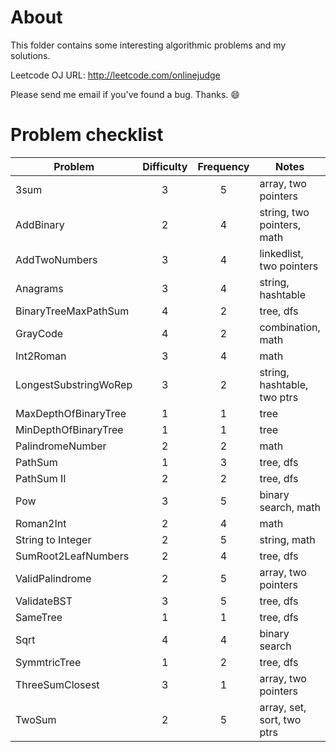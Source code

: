 About
========

This folder contains some interesting algorithmic problems and my solutions. 

Leetcode OJ URL: http://leetcode.com/onlinejudge

Please send me email if you've found a bug. Thanks. :smile:


Problem checklist
==========
| Problem               | Difficulty  | Frequency  | Notes                        |
| --------------------- |:-----------:| :---------:| -----------------------------|
| 3sum                  | 3           | 5          | array, two pointers          |
| AddBinary             | 2           | 4          | string, two pointers, math   |
| AddTwoNumbers         | 3           | 4          | linkedlist, two pointers     |
| Anagrams              | 3           | 4          | string, hashtable            |
| BinaryTreeMaxPathSum  | 4           | 2          | tree, dfs                    |
| GrayCode              | 4           | 2          | combination, math            |
| Int2Roman             | 3           | 4          | math                         |
| LongestSubstringWoRep | 3           | 2          | string, hashtable, two ptrs  |
| MaxDepthOfBinaryTree  | 1           | 1          | tree                         |
| MinDepthOfBinaryTree  | 1           | 1          | tree                         |
| PalindromeNumber      | 2           | 2          | math                         |
| PathSum               | 1           | 3          | tree, dfs                    |
| PathSum II            | 2           | 2          | tree, dfs                    |
| Pow                   | 3           | 5          | binary search, math          |
| Roman2Int             | 2           | 4          | math                         |
| String to Integer     | 2           | 5          | string, math                 | 
| SumRoot2LeafNumbers   | 2           | 4          | tree, dfs                    |
| ValidPalindrome       | 2           | 5          | array, two pointers          |
| ValidateBST           | 3           | 5          | tree, dfs                    |         
| SameTree              | 1           | 1          | tree, dfs                    |
| Sqrt                  | 4           | 4          | binary search                |
| SymmtricTree          | 1           | 2          | tree, dfs                    |
| ThreeSumClosest       | 3           | 1          | array, two pointers          |
| TwoSum                | 2           | 5          | array, set, sort, two ptrs   |

